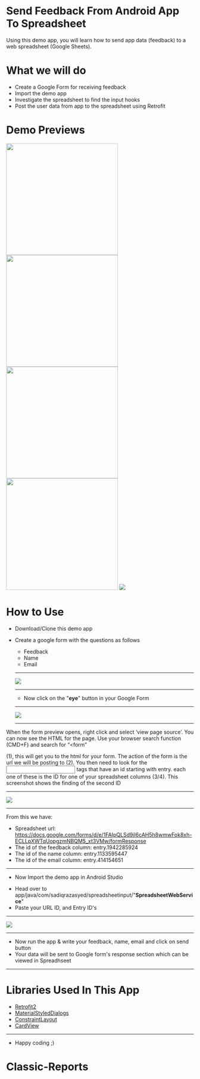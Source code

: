# Send Feedback From Android App To Spreadsheet

Using this demo app, you will learn how to send app data (feedback) to a web spreadsheet (Google Sheets).

# What we will do
* Create a Google Form for receiving feedback
* Import the demo app 
* Investigate the spreadsheet to find the input hooks
* Post the user data from app to the spreadsheet using Retrofit

# Demo Previews
<img src="https://drive.google.com/uc?id=1Xa2zeKq4t-4l1njsnpsgeRnFPwPXdNVh" width="300"> <img src="https://drive.google.com/uc?id=1x6ULAtsypLKirt8J67CEwN0lSAVx3fkw" width="300"> 
<img src="https://drive.google.com/uc?id=106INU0Cl2sWGOM0jR8FkV_RRPiA8a82e" width="300"> <img src="https://drive.google.com/uc?id=1glLvoD1bzRduIAVcfqZC4dWqK_V22Vas" width="300">
<img src="https://drive.google.com/uc?id=1Z32oWuS-DW19aQYiru-mmHhdMNJWw0mO">

# How to Use

* Download/Clone this demo app
* Create a google form with the questions as follows

	- Feedback
  	- Name
    - Email
    ---
    
    <img src="https://drive.google.com/uc?id=1flLai5HfPFf5nFN3_EBzSAdW8fKwPqZR">
    
    ---
    - Now click on the "<b>eye</b>" button in your Google Form
    ---
 
    <img src="https://drive.google.com/uc?id=1J9uzix45F4T3u1g2IWPQJI-TR9GPEw7G">
    
    ---
    
When the form preview opens, right click and select ‘view page source’. You can now see the HTML for the page. Use your browser search function (CMD+F) and search for “<form”

(1), this will get you to the html for your form. The action of the form is the url we will be posting to 
(2). You then need to look for the <input> tags that have an id starting with entry. each one of these is the ID for one of your spreadsheet columns 
(3/4).
This screenshot shows the finding of the second ID

---
 
<img src="https://drive.google.com/uc?id=1B39AbjCK5wim0jH6ZtcypZbLTOzbw8LC">
    
---

From this we have:

*  Spreadsheet url:
https://docs.google.com/forms/d/e/1FAIpQLSd9jl6cAH5h8wmwFok8xh-ECLLpXWTqUopgzmNBQM5_xt3VMw/formResponse
* The id of the feedback column: entry.1942285924  
* The id of the name column: entry.1133595447
* The id of the email column: entry.414154651

---

* Now Import the demo app in Android Studio
 - Head over to app/java/com/sadiqrazasyed/spreadsheetinput/"<b>SpreadsheetWebService</b>"
 - Paste your URL ID, and Entry ID's
 
--- 

 <img src="https://drive.google.com/uc?id=1jGUcw1REZhSZT7UD1-ZJwgMULcq8r6hH">

---

* Now run the app & write your feedback, name, email and click on send button
* Your data will be sent to Google form's response section which can be viewed in Spreadhseet

---
# Libraries Used In This App

- [Retrofit2](https://github.com/square/retrofit)
- [MaterialStyledDialogs](https://github.com/javiersantos/MaterialStyledDialogs)
- [ConstraintLayout](https://developer.android.com/reference/android/support/constraint/ConstraintLayout.html)
- [CardView](https://developer.android.com/reference/android/support/v7/widget/CardView.html)

---

* Happy coding ;)




    
# Classic-Reports
